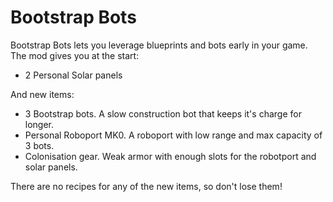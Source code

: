 # Bootstrap Bots

Bootstrap Bots lets you leverage blueprints and bots early in your game. The mod gives you at the start:

- 2 Personal Solar panels

And new items:
- 3 Bootstrap bots. A slow construction bot that keeps it's charge for longer.
- Personal Roboport MK0. A roboport with low range and max capacity of 3 bots.
- Colonisation gear. Weak armor with enough slots for the robotport and solar panels.

There are no recipes for any of the new items, so don't lose them!
